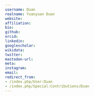 ```yaml
---
username: Duan
realname: Yuanyuan Duan
website: 
affiliation: 
bio: 
github: 
orcid: 
linkedin: 
googlescholar: 
wikidata: 
twitter: 
mastodon-url: 
meta:
instagram:
email:
redirect_from:
- /index.php/User:Duan
- /index.php/Special:Contributions/Duan
---
```

